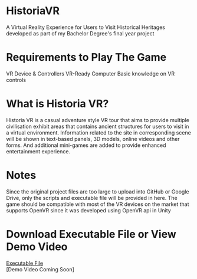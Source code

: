 # HistoriaVR
  A Virtual Reality Experience for Users to Visit Historical Heritages developed as part of my Bachelor Degree's final year project

# Requirements to Play The Game
  VR Device & Controllers
  VR-Ready Computer
  Basic knowledge on VR controls

# What is Historia VR?
  Historia VR is a casual adventure style VR tour that aims to provide multiple civilisation exhibit areas that contains ancient structures for users to visit in a virtual environment. Information related to the site in corresponding scene will be shown in text-based panels, 3D models, online videos and other forms. And additional mini-games are added to provide enhanced entertainment experience.
 
# Notes
  Since the original project files are too large to upload into GitHub or Google Drive, only the scripts and executable file will be provided in here. The game should be compatible with most of the VR devices on the market that supports OpenVR since it was developed using OpenVR api in Unity
  
# Download Executable File or View Demo Video
[Executable File](https://drive.google.com/file/d/1rfWpXgw0XVSB3d34fwrZiAcMaqUQ1M1l/view?usp=sharing)  
[Demo Video Coming Soon]
